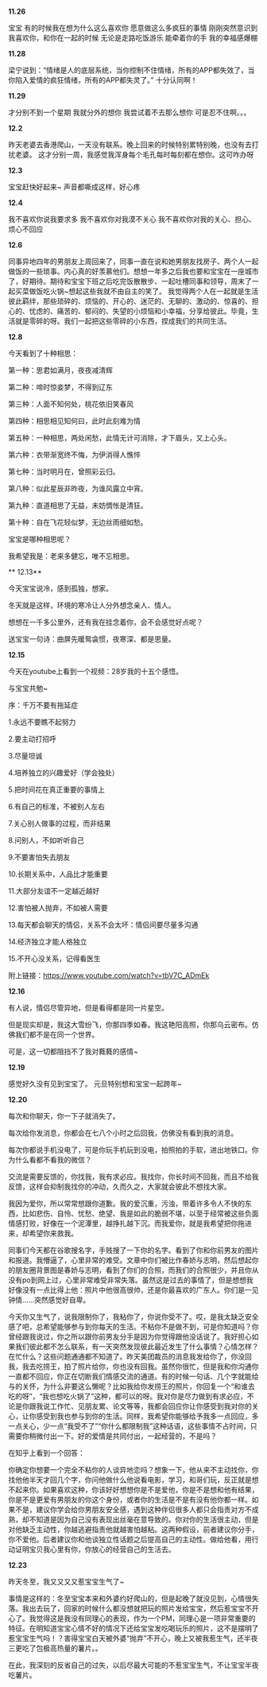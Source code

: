 **11.26** 

宝宝
有的时候我在想为什么这么喜欢你
愿意做这么多疯狂的事情
刚刚突然意识到
我喜欢你，和你在一起的时候
无论是走路吃饭游乐
能牵着你的手
我的幸福感爆棚

**11.28** 

梁宁说到：“情绪是人的底层系统，当你控制不住情绪，所有的APP都失效了，当你陷入爱情的疯狂情绪，所有的APP都失灵了。”
十分认同啊！

**11.29** 

才分别不到一个星期
我就分外的想你
我尝试着不去那么想你
可是忍不住啊。。。

**12.2** 

昨天老婆去香港爬山，一天没有联系。晚上回来的时候特别累特别晚，也没有去打扰老婆。
这才分别一周，我感觉我浑身每个毛孔每时每刻都在想你。这可咋办呀

**12.3** 

宝宝赶快好起来~
声音都嘶成这样，好心疼

**12.4** 

我不喜欢你说我要求多
我不喜欢你对我漠不关心
我不喜欢你对我的关心、担心、烦心不回应

**12.6** 

同事异地四年的男朋友上周回来了，同事一直在说和她男朋友找房子、两个人一起做饭的一些琐事。内心真的好羡慕他们。想想一年多之后我也要和宝宝在一座城市了，好期待。期待和宝宝下班之后吃完饭散散步、一起吐槽同事和领导，周末了一起买菜做饭吃火锅~想起这些我就不由自主的笑了。
我觉得两个人在一起就是生活彼此羁绊，那些琐碎的、烦恼的、开心的、迷茫的、无聊的、激动的、惊喜的、担心的、忧虑的、痛苦的、郁闷的、失望的小烦恼和小幸福，分享给彼此。毕竟，生活就是零碎的呀。我们一起把这些零碎的小东西，捏成我们的共同生活。

**12.8** 

今天看到了十种相思：

第一种：思君如满月，夜夜减清辉

第二种：啼时惊妾梦，不得到辽东

第三种：人面不知何处，桃花依旧笑春风

第四种：相思相见知何曰，此时此刻难为情

第五种：一种相思，两处闲愁，此情无计可消除，才下眉头，又上心头。

第六种：衣带渐宽终不悔，为伊消得人憔悴

第七种：当时明月在，曾照彩云归。

第八种：似此星辰非昨夜，为谁风露立中宵。

第九种：直道相思了无益，未妨惆怅是清狂。

第十种：自在飞花轻似梦，无边丝雨细如愁。

宝宝是哪种相思呢？

我希望我是：老来多健忘，唯不忘相思。

** 12.13** 

今天宝宝说冷，感到孤独，想家。

冬天就是这样，环境的寒冷让人分外想念亲人、情人。

想想在一千多公里外，还有我在挂念着你，会不会感觉好点呢？

送宝宝一句诗：曲屏先暖鸳衾惯，夜寒深、都是思量。

**12.15** 

今天在youtube上看到一个视频：28岁我的十五个感悟。

与宝宝共勉~

序：千万不要有拖延症

1.永远不要瞧不起努力 

2.要主动打招呼 

3.尽量坦诚 

4.培养独立的兴趣爱好（学会独处） 

5.把时间花在真正重要的事情上

6.有自己的标准，不被别人左右 

7.关心别人做事的过程，而非结果 

8.问别人，不如听听自己 

9.不要害怕失去朋友 

10.长期关系中，人品比才能重要

11.大部分友谊不一定越近越好 

12.害怕被人抛弃，不如被人需要 

13.每天都会聊天的情侣，关系不会太坏：情侣间要尽量多沟通

14.经济独立才能人格独立 

15.不开心没关系，记得看医生

附上链接：https://www.youtube.com/watch?v=tbV7C_ADmEk

**12.16** 

有人说，情侣尽管异地，但是看得都是同一片星空。

但是现实却是，我这大雪纷飞，你那四季如春。我这艳阳高照，你那乌云密布。仿佛我们都不是在同一个世界。

可是，这一切都阻挡不了我对蕤蕤的感情~

**12.19** 

感觉好久没有见到宝宝了。
元旦特别想和宝宝一起跨年~

**12.20** 

每次和你聊天，你一下子就消失了。

每次给你发消息，你都会在七八个小时之后回我，仿佛没有看到我的消息。

每次你都说手机没电了，可是你玩手机玩到没电，拍照拍的手软，进出地铁口。你为什么看都不看我的微信？

交流是需要反馈的，你找我，我有求必应。我找你，你长时间不回我，而且不给我反馈，这样会抑制我找你的冲动，久而久之，大家就会彼此不想找大家。

我因为爱你，所以常常想跟你道歉。我的爱沉重，污浊，带着许多令人不快的东西，比如悲伤、自怜、忧愁、绝望、我是如此的脆弱不堪，以至于经常被这些负面情感打败，好像在一个泥潭里，越挣扎越下沉。而我爱你，就是我希望把你拖进来，却希望你来救我。

同事们今天都在谷歌搜名字，手贱搜了一下你的名字。看到了你和你前男友的图片和报道。我懵逼了，心里非常的难受。文章中你们被比作春娇与志明，然后想起你的朋友圈背景图是春娇与志明，看到了你们的合照，而我们的合照很少，并且你从没有po到网上过，心里非常难受非常失落。虽然这是过去的事情了，但是想想我好像没有一点比得上他：照片中他很高很帅，还是你最喜欢的广东人。你们是一见钟情……突然感觉好自卑。

今天你又生气了，说我限制你了，我粘你了，你说你受不了。哎，是我太缺乏安全感了吧，总希望能够参与到你每天的生活。不粘你不是做不到，可是你知道吗？你曾经跟我说过，你之所以跟你前男友分手是因为你觉得跟他没话说了。我好担心如果我们彼此都不怎么联系，有一天突然发现彼此最近发生了什么事情？心情怎样？在忙什么？这些问题通通都不知道了。昨天美团裁员的消息我发给你了，你没回我，我去吃捞王，拍了照片给你，你也没有回我。虽然你很忙，但是我和你沟通你一直都不回应，你正在切断我们情感交流的通道。有的时候一句话、几个字就能给与的关怀，为什么非要这么懒呢？比如我给你发捞王的照片，你回复一个“和谁去吃的呀”，“我也想吃火锅了”这种，都可以的呀。我对你是尽力做到有求必应，不论是你跟我说工作忙、见朋友累、论文等等，我都会回应你让你感受到我对你的关心，让你感受到我也参与到你的生活。同样，我希望你能够给予我多一点回应，多一点关心，少一点“我受不了”“你什么都限制我”这种话语，这些事情不占时间，只需要你稍微付出一下。好的爱情是共同付出，一起经营的，不是吗？


在知乎上看到一个回答：

你确定你想要一个完全不粘你的人谈异地恋吗？想象一下，他从来不主动找你，你找他他半天才回几个字，你问他做什么他说看电影，学习，和哥们玩，反正就是想不起来你。如果喜欢这种，你该好好想想你是不是爱他，你是不是想和他有结果，你是不是更爱有男朋友的你这个身份，或者你的生活是不是有没有他你都一样。如果不是，建议你学会给你男朋友安全感，遇到这种伴侣很多人都只会指责对方不成熟，却不知道是因为自己没有表现出丝毫在意导致的。你对你的生活很主动，但是对他缺乏主动性，你越逃避指责他就越害怕越粘。这两种假设，前者建议你分手，你不爱他。后者建议你和他谈独立性话题之后提高自己的主动性。做给他看，用行动证明宝贝我心里有你，你放心的经营自己的生活去。

**12.23** 

昨天冬至，我又又又又惹宝宝生气了~

事情是这样的：冬至宝宝本来和外婆约好爬山的，但是起晚了就没见到，心情很失落。我出去玩了，回家的时候什么都没想就把玩的照片发给宝宝，然后惹宝宝不开心了。我觉得这是我没有同理心的表现，作为一个PM，同理心是一项非常重要的特征。在明知道宝宝心情不好的情况下还给宝宝发吃喝玩乐的照片，这不是摆明了惹宝宝生气吗！？害得宝宝白天被外婆“抛弃”不开心，晚上又被我惹生气，还半夜三更吃了包极高热量的薯片。。

在此，我深刻的反省自己的过失，以后尽最大可能的不惹宝宝生气，不让宝宝半夜吃薯片。

<!--stackedit_data:
eyJoaXN0b3J5IjpbOTAwODU1NDg2LDExMzUyODcwOTEsLTIwNT
A4ODYwODUsLTIwODU5MDMyMDQsLTk5MDIyODUwLC01MjY0NTQ5
NzEsLTEyNDc4Mzg2NTYsMTk1MzU5NzU4NywxMTUwMDI0MTgxXX
0=
-->